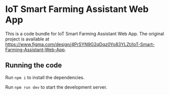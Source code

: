 
  # IoT Smart Farming Assistant Web App

  This is a code bundle for IoT Smart Farming Assistant Web App. The original project is available at https://www.figma.com/design/4PrSYN9G2qDqz0Yo83YLZt/IoT-Smart-Farming-Assistant-Web-App.

  ## Running the code

  Run `npm i` to install the dependencies.

  Run `npm run dev` to start the development server.
  